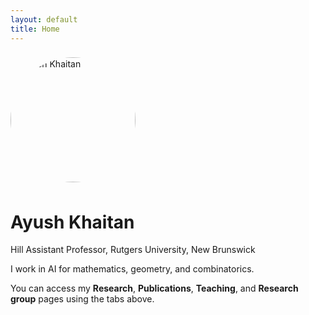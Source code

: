 ```yaml
---
layout: default
title: Home
---
```


<p>
  <img src="{{ 'ayush.png' | relative_url }}" alt="Ayush Khaitan" width="200" style="border-radius:50%; margin:0.5rem 0;">
</p>

# Ayush Khaitan

Hill Assistant Professor, Rutgers University, New Brunswick  

I work in AI for mathematics, geometry, and combinatorics. 

You can access my **Research**, **Publications**, **Teaching**, and **Research group** pages using the tabs above.
